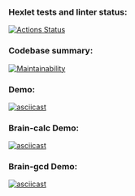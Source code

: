 ### Hexlet tests and linter status:
[![Actions Status](https://github.com/Droletor/frontend-project-44/actions/workflows/hexlet-check.yml/badge.svg)](https://github.com/Droletor/frontend-project-44/actions)

### Codebase summary:
[![Maintainability](https://api.codeclimate.com/v1/badges/9e8b134c921dadbb9359/maintainability)](https://codeclimate.com/github/Droletor/frontend-project-44/maintainability)

### Demo:
[![asciicast](https://asciinema.org/a/ccOnRv4qghQg9qNZoAsupCrDn.svg)](https://asciinema.org/a/ccOnRv4qghQg9qNZoAsupCrDn)

### Brain-calc Demo:
[![asciicast](https://asciinema.org/a/9mjgT32nMH9YiI0dt9iQpTCgc.svg)](https://asciinema.org/a/9mjgT32nMH9YiI0dt9iQpTCgc)

### Brain-gcd Demo:
[![asciicast](https://asciinema.org/a/fRdqexX0W5fmrU1pd0cCn6sA5.svg)](https://asciinema.org/a/fRdqexX0W5fmrU1pd0cCn6sA5)

